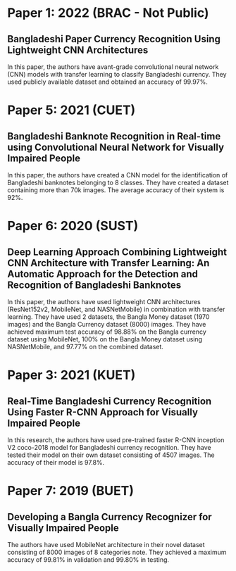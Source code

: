 # Paper 1: 2022 (BRAC - Not Public)
Bangladeshi Paper Currency Recognition Using Lightweight CNN Architectures
---------------------------------------------------
In this paper, the authors have avant-grade convolutional neural network (CNN) models with transfer learning to classify Bangladeshi currency. They used publicly available dataset and obtained an accuracy of 99.97%.

# Paper 5: 2021 (CUET)
Bangladeshi Banknote Recognition in Real-time 
using Convolutional Neural Network for Visually
Impaired People
---------------------------------------------------
In this paper, the authors have created a CNN model for the identification of Bangladeshi banknotes belonging to 8 classes. They have created a dataset containing more than 70k images. The average accuracy of their system is 92%.

# Paper 6: 2020 (SUST)
Deep Learning Approach Combining Lightweight
CNN Architecture with Transfer Learning: An
Automatic Approach for the Detection and
Recognition of Bangladeshi Banknotes
---------------------------------------------------
In this paper, the authors have used lightweight CNN architectures (ResNet152v2, MobileNet, and NASNetMobile) in combination with transfer learning. They have used 2 datasets, the Bangla Money dataset (1970 images) and the Bangla Currency dataset (8000) images.
They have achieved maximum test accuracy of 98.88% on the Bangla currency dataset using MobileNet, 100% on the Bangla Money dataset using NASNetMobile, and 97.77% on the combined dataset.

# Paper 3: 2021 (KUET)
Real-Time Bangladeshi Currency
Recognition Using Faster R-CNN
Approach for Visually Impaired People
---------------------------------------------------
In this research, the authors have used pre-trained faster R-CNN inception V2 coco-2018 model for Bangladeshi currency recognition. They have tested their model on their own dataset consisting of 4507 images. The accuracy of their model is 97.8%.

# Paper 7: 2019 (BUET)
Developing a Bangla Currency Recognizer for
Visually Impaired People
---------------------------------------------------
The authors have used MobileNet architecture in their novel dataset consisting of 8000 images of 8 categories note. They achieved a maximum accuracy of 99.81% in validation and 99.80% in testing.

